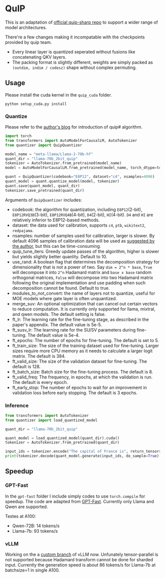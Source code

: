 # QuIP

This is an adaptation of [official quip-sharp repo](https://github.com/Cornell-RelaxML/quip-sharp) to support a wider range of  model architectures.

There're a few changes making it incompatable with the checkpoints provided by quip team.
* Every linear layer is quantized seperated without fusions like concatenating QKV layers.
* The packing format is slightly different, weights are simply packed as `(outdim, indim / codesz)` shape without complex permuting.

## Usage

Please install the cuda kernel in the `quip_cuda` folder.
```
python setup_cuda.py install
```

### Quantize

Please refer to the [author's blog](https://cornell-relaxml.github.io/quip-sharp/) for introduction of quip# algorithm.


```python
import torch
from transformers import AutoModelForCausalLM, AutoTokenizer
from quantizer import QuipQuantizer

model_name = "meta-llama/Llama-2-70b-hf"
quant_dir = "llama-70b_2bit_quip"
tokenizer = AutoTokenizer.from_pretrained(model_name)
model = AutoModelForCausalLM.from_pretrained(model_name, torch_dtype=torch.float16)

quant = QuipQuantizer(codebook="E8P12", dataset="c4", nsamples=4096)
quant_model = quant.quantize_model(model, tokenizer)
quant.save(quant_model, quant_dir)
tokenizer.save_pretrained(quant_dir)
```

Arguments of `QuipQuantizer` includes:
* codebook: the algorithm for quantization, including `E8P12`(2-bit), `E8P12RVQ3B`(3-bit), `E8P12RVQ4B`(4-bit), `D4`(2-bit), `HI`(4-bit). `D4` and `HI` are relatively inferior to E8P12-based methods.
* dataset: the data used for calibration, supports `c4`, `ptb`, `wikitext2`, `redpajama`.
* nsamples: number of samples used for calibration, larger is slower. By default 4096 samples of calibration data will be used as [suggested by the author](https://github.com/Cornell-RelaxML/quip-sharp/issues/13#issuecomment-1848867522), but this can be time-consuming.
* quip_tune_iters: Greedy update passes of the algorithm, higher is slower but yields slightly better quanlity. Default to 10.
* use_rand: A boolean flag that determines the decomposition strategy for dimensionality that is not a power of two. Say `dim = 2^n * base`, `True` will decompose it into `2^n` Hadamard matrix and `base x base` random orthogonal matrices, `False` will decompose into two Hadamard matrix following the original implementation and use padding when such decomposition cannot be found. Default to true.
* modules_to_not_convert: the name of layers not to quantize, useful for MOE models where gate layer is often unquantized.
* merge_suv: An optional optimization that can cancel out certain vectors to reduce computation. It is currently only supported for llama, mixtral, and qwen models. The default setting is false.
* ft_lr: The learning rate for the fine-tuning stage, as described in the paper's appendix. The default value is 5e-5.
* ft_susv_lr: The learning rate for the SU/SV parameters during fine-tuning. The default value is 5e-4.
* ft_epochs: The number of epochs for fine-tuning. The default is set to 5.
* ft_train_size: The size of the training dataset used for fine-tuning. Larger sizes require more CPU memory as it needs to calculate a larger logit matrix. The default is 384.
* ft_valid_size: The size of the validation dataset for fine-tuning. The default is 128.
* ft_batch_size: Batch size for the fine-tuning process. The default is 8.
* ft_valid_freq: The frequency, in epochs, at which the validation is run. The default is every epoch.
* ft_early_stop: The number of epochs to wait for an improvement in validation loss before early stopping. The default is 3 epochs.


### Inference
```python
from transformers import AutoTokenizer
from quantizer import load_quantized_model

quant_dir = "llama-70b_2bit_quip"

quant_model = load_quantized_model(quant_dir).cuda()
tokenizer = AutoTokenizer.from_pretrained(quant_dir)

input_ids = tokenizer.encode("The capital of France is", return_tensors="pt").cuda()
print(tokenizer.decode(quant_model.generate(input_ids, do_sample=True)[0]))
```

## Speedup

### GPT-Fast
In the `gpt-fast` folder I include simply codes to use `torch.compile` for speedup. The code are adapted from [GPT-Fast](https://github.com/pytorch-labs/gpt-fast). Currently only Llama and Qwen are supported.

Testes at A100:
* Qwen-72B: 14 tokens/s
* Llama-7b: 93 tokens/s

### vLLM

Working on the a [custom branch](https://github.com/chu-tianxiang/vllm-gptq/tree/quip_gemv) of vLLM now.
Unfunately tensor-parallel is not supported because Hadamard transform cannot be done for sharded input. Currently the generation speed is about 86 tokens/s for Llama-7b at batchsize=1 in single A100.